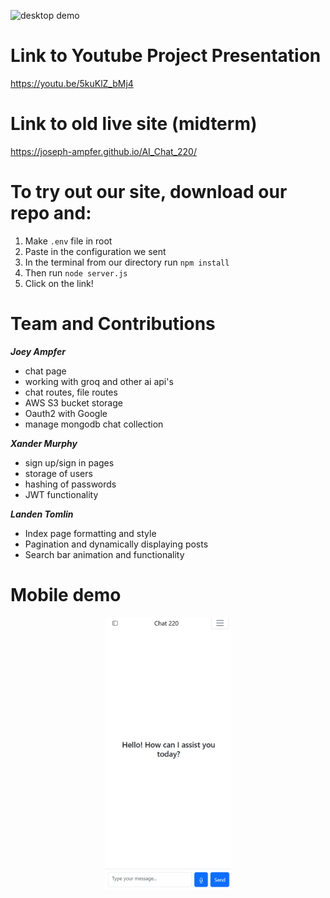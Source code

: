 ![desktop demo](./public/assets/images/demo1.gif)

# Link to Youtube Project Presentation

https://youtu.be/5kuKlZ_bMj4

# Link to old live site (midterm)

https://joseph-ampfer.github.io/AI_Chat_220/

# To try out our site, download our repo and:
1. Make `.env` file in root
2. Paste in the configuration we sent
3. In the terminal from our directory run `npm install`
4. Then run `node server.js`
5. Click on the link!

# Team and Contributions

***Joey Ampfer***
- chat page
- working with groq and other ai api's
- chat routes, file routes
- AWS S3 bucket storage
- Oauth2 with Google
- manage mongodb chat collection

***Xander Murphy***
- sign up/sign in pages
- storage of users
- hashing of passwords
- JWT functionality

***Landen Tomlin***
- Index page formatting and style
- Pagination and dynamically displaying posts
- Search bar animation and functionality

# Mobile demo
<div align="center">  
  <img src="./public/assets/images/demo-mobile.gif" width="200" height="auto">
</div>

